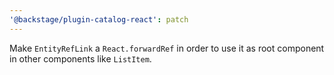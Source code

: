 ```yaml
---
'@backstage/plugin-catalog-react': patch
---
```


Make `EntityRefLink` a `React.forwardRef` in order to use it as root component in other components like `ListItem`.

